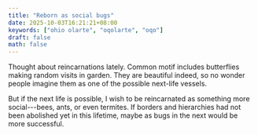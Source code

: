 ```yaml
---
title: "Reborn as social bugs"
date: 2025-10-03T16:21:21+08:00
keywords: ["ohio olarte", "oqolarte", "oqo"]
draft: false
math: false
---
```


Thought about reincarnations lately. Common motif includes
butterflies making random visits in garden. They are beautiful indeed, so no
wonder people imagine them as one of the possible next-life vessels.

But if the next life is possible, I wish to be reincarnated as something
more social---bees, ants, or even termites. If borders and hierarchies
had not been abolished yet in this lifetime, maybe as bugs in the next
would be more successful.
